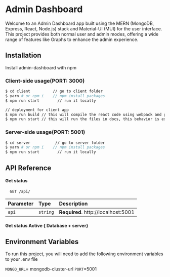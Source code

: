 
# Admin Dashboard

Welcome to an Admin Dashboard app built using the MERN (MongoDB, Express, React, Node.js) stack and Material-UI (MUI) for the user interface. This project provides both normal user and admin modes, offering a wide range of features like Graphs to enhance the admin experience.


## Installation

Install admin-dashboard with npm


### Client-side usage(PORT: 3000)
```bash
$ cd client          // go to client folder
$ yarn # or npm i    // npm install packages
$ npm run start        // run it locally

// deployment for client app
$ npm run build // this will compile the react code using webpack and generate a folder called docs in the root level
$ npm run start // this will run the files in docs, this behavior is exactly the same how gh-pages will run your static site
```

### Server-side usage(PORT: 5001)
```bash
$ cd server           // go to server folder
$ yarn # or npm i    // npm install packages
$ npm run start        // run it locally
```

    
## API Reference

#### Get status

```http
  GET /api/
```

| Parameter | Type     | Description                |
| :-------- | :------- | :------------------------- |
| `api` | `string` | **Required**. http://localhost:5001  |

#### Get status Active { Database + server}



## Environment Variables

To run this project, you will need to add the following environment variables to your .env file

`MONGO_URL`= mongodb-cluster-url
`PORT`=5001


